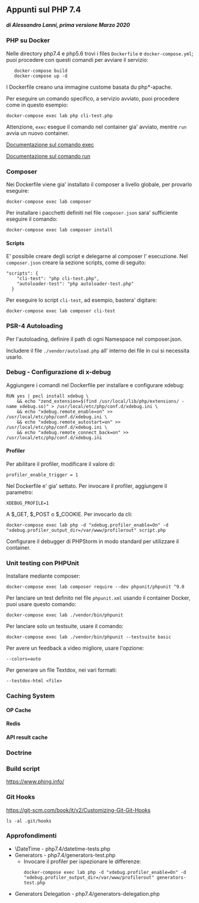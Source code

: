 
## Appunti sul PHP 7.4
##### di Alessandro Lanni, prima versione Marzo 2020

### PHP su Docker

Nelle directory php7.4 e php5.6 trovi i files `Dockerfile` e `docker-compose.yml`;
puoi procedere con questi comandi per avviare il servizio:

````
   docker-compose build
   docker-compose up -d
````
I Dockerfile creano una immagine custome basata du php*-apache.

Per eseguire un comando specifico, a servizio avviato, puoi procedere come in questo esempio:

````
docker-compose exec lab php cli-test.php
````

Attenzione, `exec` esegue il comando nel container gia' avviato, mentre `run` avvia un nuovo container.

[Documentazione sul comando exec](https://docs.docker.com/compose/reference/exec/)

[Documentazione sul comando run](https://docs.docker.com/compose/reference/run/)
 
   
### Composer

Nei Dockerfile viene gia' installato il composer a livello globale, per provarlo eseguire:

````
docker-compose exec lab composer
````

Per installare i pacchetti definiti nel file `composer.json` sara' sufficiente eseguire il comando:

````
docker-compose exec lab composer install
````

#### Scripts

E' possibile creare degli script e delegarne al composer l' esecuzione.
Nel `composer.json` creare la sezione scripts, come di seguito:

````
"scripts": {
    "cli-test": "php cli-test.php",
    "autoloader-test": "php autoloader-test.php"
  }
````

Per eseguire lo script `cli-test`, ad esempio, bastera' digitare:

````
docker-compose exec lab composer cli-test
````


### PSR-4 Autoloading

Per l'autoloading, definire il path di ogni Namespace nel composer.json. 

Includere il file  `./vendor/autoload.php` all' interno dei file in cui si necessita usarlo.


### Debug - Configurazione di x-debug

Aggiungere i comandi nel Dockerfile per installare e configurare xdebug:

````
RUN yes | pecl install xdebug \
    && echo "zend_extension=$(find /usr/local/lib/php/extensions/ -name xdebug.so)" > /usr/local/etc/php/conf.d/xdebug.ini \
    && echo "xdebug.remote_enable=on" >> /usr/local/etc/php/conf.d/xdebug.ini \
    && echo "xdebug.remote_autostart=on" >> /usr/local/etc/php/conf.d/xdebug.ini \
    && echo "xdebug.remote_connect_back=on" >> /usr/local/etc/php/conf.d/xdebug.ini
````
#### Profiler

Per abilitare il profiler, modificare il valore di:

````
profiler_enable_trigger = 1
````

Nel Dockerfile e' gia' settato. Per invocare il  profiler, aggiungere il parametro:

````
XDEBUG_PROFILE=1
````

A $_GET, $_POST o $_COOKIE. Per invocarlo da cli:

````
docker-compose exec lab php -d "xdebug.profiler_enable=On" -d "xdebug.profiler_output_dir=/var/www/profilerout" script.php
````



Configurare il debugger di PHPStorm in modo standard per utilizzare il container.

### Unit testing con PHPUnit

Installare mediante composer:

````
docker-compose exec lab composer require --dev phpunit/phpunit ^9.0
````

Per lanciare un test definito nel file `phpunit.xml` usando il container Docker, puoi usare questo comando:

````
docker-compose exec lab ./vendor/bin/phpunit
````

Per lanciare solo un testsuite, usare il comando:

````
docker-compose exec lab ./vendor/bin/phpunit --testsuite basic
````

Per avere un feedback a video migliore, usare l'opzione:

````
--colors=auto
````

Per generare un file Textdox, nei vari formati:

````
--testdox-html <file>
````

### Caching System

#### OP Cache

#### Redis

#### API result cache 

### Doctrine

### Build script

https://www.phing.info/


### Git Hooks

https://git-scm.com/book/it/v2/Customizing-Git-Git-Hooks

````
ls -al .git/hooks
````

### Approfondimenti

* \DateTime -  php7.4/datetime-tests.php 
* Generators - php7.4/generators-test.php
    * Invocare il profiler per ispezionare le differenze: 
        ````
        docker-compose exec lab php -d "xdebug.profiler_enable=On" -d "xdebug.profiler_output_dir=/var/www/profilerout" generators-test.php
        ````
* Generators Delegation - php7.4/generators-delegation.php
  